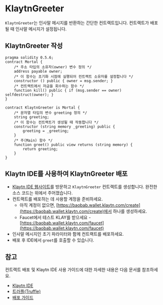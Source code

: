 # KlaytnGreeter <a id="klaytngreeter"></a>

`KlaytnGreeter`는 인사말 메시지를 반환하는 간단한 컨트랙트입니다. 컨트랙트가 배포될 때 인사말 메시지가 설정됩니다.

## KlaytnGreeter 작성 <a id="writing-klaytngreeter"></a>

```text
pragma solidity 0.5.6;
contract Mortal {
    /* 주소 타입의 소유자(owner) 변수 정의 */
    address payable owner;
    /* 이 함수는 초기화 시점에 실행되어 컨트랙트 소유자를 설정합니다 */
    constructor () public { owner = msg.sender; }
    /* 컨트랙트에서 자금을 회수하는 함수 */
    function kill() public { if (msg.sender == owner) selfdestruct(owner); }
}

contract KlaytnGreeter is Mortal {
    /* 문자열 타입의 변수 greeting 정의 */
    string greeting;
    /* 이 함수는 컨트랙트가 생성될 때 작동합니다 */
    constructor (string memory _greeting) public {
        greeting = _greeting;
    }
    /* 주(Main) 함수 */
    function greet() public view returns (string memory) {
        return greeting;
    }
}
```

## Klaytn IDE를 사용하여 KlaytnGreeter 배포 <a id="deploying-klaytngreeter-using-klaytn-ide"></a>

* [Klaytn IDE 웹사이트](https://ide.klaytn.com)를 방문하고 `KlaytnGreeter` 컨트랙트를 생성합니다. 완전한 소스 코드는 위에서 주어졌습니다.
* 컨트랙트를 배포하는 데 사용할 계정을 준비하세요.
  * 아직 계정이 없으면, [https://baobab.wallet.klaytn.com/create](https://baobab.wallet.klaytn.com/create)에서 하나를 생성하세요.
  * Faucet에서 테스트 KLAY를 받으세요 - [https://baobab.wallet.klaytn.com/faucet](https://baobab.wallet.klaytn.com/faucet)
* 인사말 메시지인 초기 파라미터와 함께 컨트랙트를 배포하세요.
* 배포 후 IDE에서 `greet`를 호출할 수 있습니다.

## 참고 <a id="references"></a>

컨트랙트 배포 및 Klaytn IDE 사용 가이드에 대한 자세한 내용은 다음 문서를 참조하세요.

* [Klaytn IDE](../ide-and-tools/README.md#klaytn-ide)
* [트러플(Truffle)](../ide-and-tools/README.md#truffle)
* [배포 가이드](../deploy-guide.md)




